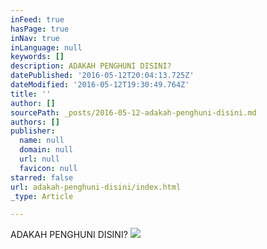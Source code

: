 ```yaml
---
inFeed: true
hasPage: true
inNav: true
inLanguage: null
keywords: []
description: ADAKAH PENGHUNI DISINI?
datePublished: '2016-05-12T20:04:13.725Z'
dateModified: '2016-05-12T19:30:49.764Z'
title: ''
author: []
sourcePath: _posts/2016-05-12-adakah-penghuni-disini.md
authors: []
publisher:
  name: null
  domain: null
  url: null
  favicon: null
starred: false
url: adakah-penghuni-disini/index.html
_type: Article

---
```

ADAKAH PENGHUNI DISINI?
![](https://the-grid-user-content.s3-us-west-2.amazonaws.com/95f240db-9599-4fc5-8d82-29b8777de5c6.jpg)